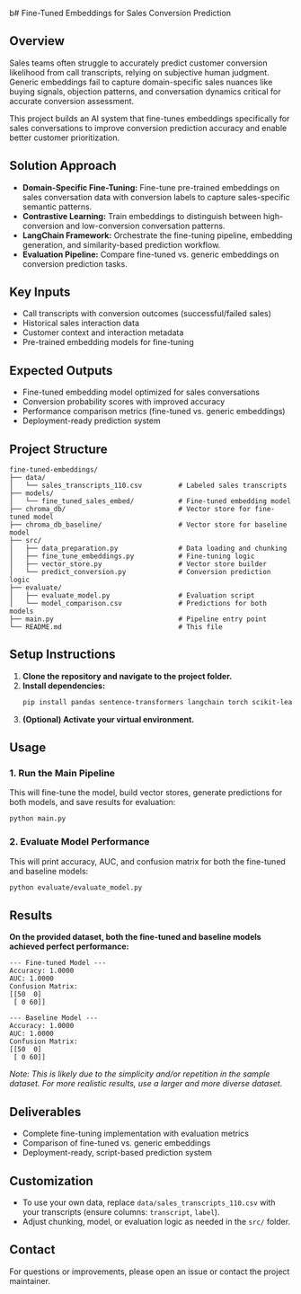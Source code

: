b# Fine-Tuned Embeddings for Sales Conversion Prediction

## Overview
Sales teams often struggle to accurately predict customer conversion likelihood from call transcripts, relying on subjective human judgment. Generic embeddings fail to capture domain-specific sales nuances like buying signals, objection patterns, and conversation dynamics critical for accurate conversion assessment.

This project builds an AI system that fine-tunes embeddings specifically for sales conversations to improve conversion prediction accuracy and enable better customer prioritization.

## Solution Approach
- **Domain-Specific Fine-Tuning:** Fine-tune pre-trained embeddings on sales conversation data with conversion labels to capture sales-specific semantic patterns.
- **Contrastive Learning:** Train embeddings to distinguish between high-conversion and low-conversion conversation patterns.
- **LangChain Framework:** Orchestrate the fine-tuning pipeline, embedding generation, and similarity-based prediction workflow.
- **Evaluation Pipeline:** Compare fine-tuned vs. generic embeddings on conversion prediction tasks.

## Key Inputs
- Call transcripts with conversion outcomes (successful/failed sales)
- Historical sales interaction data
- Customer context and interaction metadata
- Pre-trained embedding models for fine-tuning

## Expected Outputs
- Fine-tuned embedding model optimized for sales conversations
- Conversion probability scores with improved accuracy
- Performance comparison metrics (fine-tuned vs. generic embeddings)
- Deployment-ready prediction system

## Project Structure
```
fine-tuned-embeddings/
├── data/
│   └── sales_transcripts_110.csv         # Labeled sales transcripts
├── models/
│   └── fine_tuned_sales_embed/           # Fine-tuned embedding model
├── chroma_db/                            # Vector store for fine-tuned model
├── chroma_db_baseline/                   # Vector store for baseline model
├── src/
│   ├── data_preparation.py               # Data loading and chunking
│   ├── fine_tune_embeddings.py           # Fine-tuning logic
│   ├── vector_store.py                   # Vector store builder
│   └── predict_conversion.py             # Conversion prediction logic
├── evaluate/
│   ├── evaluate_model.py                 # Evaluation script
│   └── model_comparison.csv              # Predictions for both models
├── main.py                               # Pipeline entry point
└── README.md                             # This file
```

## Setup Instructions
1. **Clone the repository and navigate to the project folder.**
2. **Install dependencies:**
   ```bash
   pip install pandas sentence-transformers langchain torch scikit-learn langchain-huggingface langchain-chroma
   ```
3. **(Optional) Activate your virtual environment.**

## Usage
### 1. Run the Main Pipeline
This will fine-tune the model, build vector stores, generate predictions for both models, and save results for evaluation:
```bash
python main.py
```

### 2. Evaluate Model Performance
This will print accuracy, AUC, and confusion matrix for both the fine-tuned and baseline models:
```bash
python evaluate/evaluate_model.py
```

## Results
**On the provided dataset, both the fine-tuned and baseline models achieved perfect performance:**
```
--- Fine-tuned Model ---
Accuracy: 1.0000
AUC: 1.0000
Confusion Matrix:
[[50  0]
 [ 0 60]]

--- Baseline Model ---
Accuracy: 1.0000
AUC: 1.0000
Confusion Matrix:
[[50  0]
 [ 0 60]]
```
*Note: This is likely due to the simplicity and/or repetition in the sample dataset. For more realistic results, use a larger and more diverse dataset.*

## Deliverables
- Complete fine-tuning implementation with evaluation metrics
- Comparison of fine-tuned vs. generic embeddings
- Deployment-ready, script-based prediction system

## Customization
- To use your own data, replace `data/sales_transcripts_110.csv` with your transcripts (ensure columns: `transcript`, `label`).
- Adjust chunking, model, or evaluation logic as needed in the `src/` folder.

## Contact
For questions or improvements, please open an issue or contact the project maintainer. 